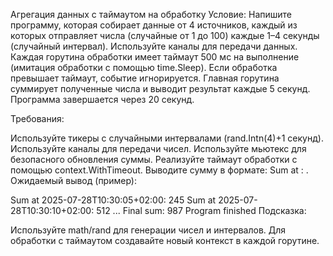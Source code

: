 Агрегация данных с таймаутом на обработку
Условие:
Напишите программу, которая собирает данные от 4 источников, каждый из которых отправляет числа (случайные от 1 до 100) 
каждые 1–4 секунды (случайный интервал). Используйте каналы для передачи данных. 
Каждая горутина обработки имеет таймаут 500 мс на выполнение (имитация обработки с помощью time.Sleep). 
Если обработка превышает таймаут, событие игнорируется. Главная горутина суммирует полученные числа и выводит результат каждые 5 секунд. 
Программа завершается через 20 секунд.

Требования:

Используйте тикеры с случайными интервалами (rand.Intn(4)+1 секунд).
Используйте каналы для передачи чисел.
Используйте мьютекс для безопасного обновления суммы.
Реализуйте таймаут обработки с помощью context.WithTimeout.
Выводите сумму в формате: Sum at <RFC3339>: <sum>.
Ожидаемый вывод (пример):

Sum at 2025-07-28T10:30:05+02:00: 245
Sum at 2025-07-28T10:30:10+02:00: 512
...
Final sum: 987
Program finished
Подсказка:

Используйте math/rand для генерации чисел и интервалов.
Для обработки с таймаутом создавайте новый контекст в каждой горутине.
